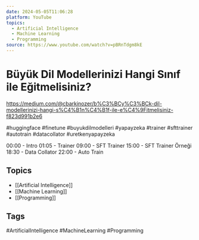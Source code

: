 ```yaml
---
date: 2024-05-05T11:06:28
platform: YouTube
topics:
  - Artificial Intelligence
  - Machine Learning
  - Programming
source: https://www.youtube.com/watch?v=pBRnTdgm8kE
---
```

# Büyük Dil Modellerinizi Hangi Sınıf ile Eğitmelisiniz?

https://medium.com/@cbarkinozer/b%C3%BCy%C3%BCk-dil-modellerinizi-hangi-s%C4%B1n%C4%B1f-ile-e%C4%9Fitmelisiniz-f823d991b2e6

#huggingface #finetune #buyukdilmodelleri #yapayzeka #trainer #sfttrainer #autotrain #datacollator #uretkenyapayzeka

00:00 - Intro
01:05 - Trainer
09:00 - SFT Trainer
15:00 - SFT Trainer Örneği
18:30 - Data Collator
22:00 - Auto Train

## Topics
- [[Artificial Intelligence]]
- [[Machine Learning]]
- [[Programming]]

## Tags
#ArtificialIntelligence #MachineLearning #Programming